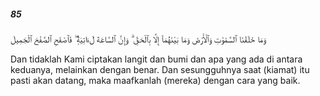 ##### 85

<span class="ayah">وَمَا خَلَقْنَا ٱلسَّمَٰوَٰتِ وَٱلْأَرْضَ وَمَا بَيْنَهُمَآ إِلَّا بِٱلْحَقِّ ۗ وَإِنَّ ٱلسَّاعَةَ لَءَاتِيَةٌۭ ۖ فَٱصْفَحِ ٱلصَّفْحَ ٱلْجَمِيلَ</span>

<span class="ayah_translation">Dan tidaklah Kami ciptakan langit dan bumi dan apa yang ada di antara keduanya, melainkan dengan benar. Dan sesungguhnya saat (kiamat) itu pasti akan datang, maka maafkanlah (mereka) dengan cara yang baik.</span>

